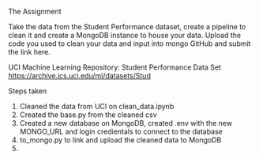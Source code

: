 The Assignment

Take the data from the Student Performance dataset, create a pipeline to clean it and create a MongoDB instance to house your data. Upload the code you used to clean your data and input into mongo GitHub and submit the link here.

UCI Machine Learning Repository: Student Performance Data Set
https://archive.ics.uci.edu/ml/datasets/Stud

Steps taken
1. Cleaned the data from UCI on clean_data.ipynb
2. Created the base.py from the cleaned csv
3. Created a new database on MongoDB, created .env with the new MONGO_URL and login credientals to connect to the database
4. to_mongo.py to link and upload the cleaned data to MongoDB
5. 
